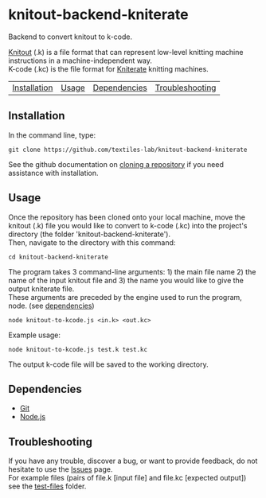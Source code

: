 # knitout-backend-kniterate

Backend to convert knitout to k-code.

[Knitout](https://github.com/textiles-lab/knitout) (.k) is a file format that can represent low-level knitting machine instructions in a machine-independent way.\
K-code (.kc) is the file format for [Kniterate](https://www.kniterate.com/) knitting machines.

<table>
<tr><td><a href="#installation">Installation</a></td><td><a href="#usage">Usage</a></td><td><a href="#dependencies">Dependencies</a></td><td><a href="#troubleshooting">Troubleshooting</a></td></tr>
</table>

## <a name="installation"></a>Installation

In the command line, type:
```console
git clone https://github.com/textiles-lab/knitout-backend-kniterate
```
See the github documentation on [cloning a repository](https://docs.github.com/en/free-pro-team@latest/github/creating-cloning-and-archiving-repositories/cloning-a-repository) if you need assistance with installation.

## <a name="usage"></a>Usage

Once the repository has been cloned onto your local machine, move the knitout (.k) file you would like to convert to k-code (.kc) into the project's directory (the folder 'knitout-backend-kniterate').\
Then, navigate to the directory with this command:
```console
cd knitout-backend-kniterate
```
The program takes 3 command-line arguments: 1) the main file name 2) the name of the input knitout file and 3) the name you would like to give the output kniterate file.\
These arguments are preceded by the engine used to run the program, node. (see [dependencies](#dependencies))
```console
node knitout-to-kcode.js <in.k> <out.kc>
```
Example usage:
```console
node knitout-to-kcode.js test.k test.kc
```
The output k-code file will be saved to the working directory.

## <a name="dependencies"></a>Dependencies

- [Git](https://git-scm.com/)
- [Node.js](https://nodejs.org/)

## <a name="troubleshooting"></a>Troubleshooting
If you have any trouble, discover a bug, or want to provide feedback, do not hesitate to use the [Issues](https://github.com/textiles-lab/knitout-backend-kniterate/issues) page.\
For example files (pairs of file.k [input file] and file.kc [expected output]) see the [test-files](test-files) folder.
